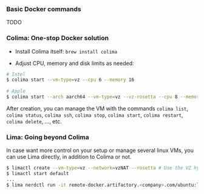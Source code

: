 ### Basic Docker commands

TODO 
### Colima: One-stop Docker solution

* Install Colima itself: `brew install colima`

* Adjust CPU, memory and disk limits as needed:

```bash
# Intel
$ colima start --vm-type=vz --cpu 6 --memory 16
 
# Apple
$ colima start --arch aarch64 --vm-type=vz --vz-rosetta --cpu 8 --memory 16
```

After creation, you can manage the VM with the commands `colima list`, `colima status`, `colima ssh`, `colima stop`, `colima start`, `colima restart`, `colima delete`, ..., etc.

### Lima: Going beyond Colima

In case want more control on your setup or manage several linux VMs, you can use Lima directly, in addition to Colima or not.
```bash
$ limactl create --vm-type=vz --network=vzNAT --rosetta # Use the VZ hypervisor on Apple silicon
$ limactl start default
...
$ lima nerdctl run -it remote-docker.artifactory.<company>.com/ubuntu:latest
```



